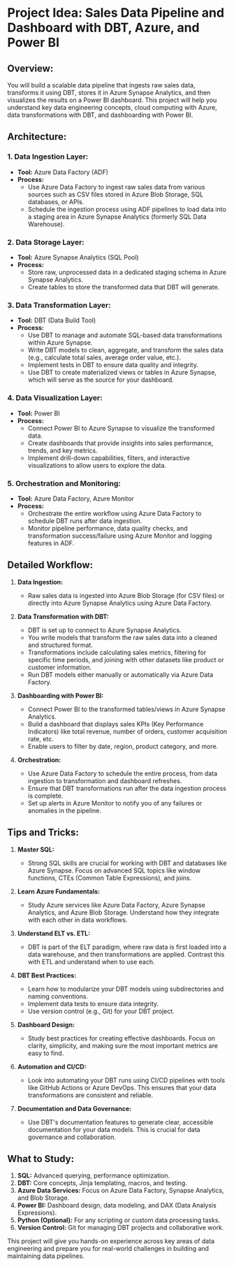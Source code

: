 # Project Idea: Sales Data Pipeline and Dashboard with DBT, Azure, and Power BI

## Overview:
You will build a scalable data pipeline that ingests raw sales data, transforms it using DBT, stores it in Azure Synapse Analytics, and then visualizes the results on a Power BI dashboard. This project will help you understand key data engineering concepts, cloud computing with Azure, data transformations with DBT, and dashboarding with Power BI.

## Architecture:

### 1. Data Ingestion Layer:
- **Tool:** Azure Data Factory (ADF)
- **Process:**
  - Use Azure Data Factory to ingest raw sales data from various sources such as CSV files stored in Azure Blob Storage, SQL databases, or APIs.
  - Schedule the ingestion process using ADF pipelines to load data into a staging area in Azure Synapse Analytics (formerly SQL Data Warehouse).

### 2. Data Storage Layer:
- **Tool:** Azure Synapse Analytics (SQL Pool)
- **Process:**
  - Store raw, unprocessed data in a dedicated staging schema in Azure Synapse Analytics.
  - Create tables to store the transformed data that DBT will generate.

### 3. Data Transformation Layer:
- **Tool:** DBT (Data Build Tool)
- **Process:**
  - Use DBT to manage and automate SQL-based data transformations within Azure Synapse.
  - Write DBT models to clean, aggregate, and transform the sales data (e.g., calculate total sales, average order value, etc.).
  - Implement tests in DBT to ensure data quality and integrity.
  - Use DBT to create materialized views or tables in Azure Synapse, which will serve as the source for your dashboard.

### 4. Data Visualization Layer:
- **Tool:** Power BI
- **Process:**
  - Connect Power BI to Azure Synapse to visualize the transformed data.
  - Create dashboards that provide insights into sales performance, trends, and key metrics.
  - Implement drill-down capabilities, filters, and interactive visualizations to allow users to explore the data.

### 5. Orchestration and Monitoring:
- **Tool:** Azure Data Factory, Azure Monitor
- **Process:**
  - Orchestrate the entire workflow using Azure Data Factory to schedule DBT runs after data ingestion.
  - Monitor pipeline performance, data quality checks, and transformation success/failure using Azure Monitor and logging features in ADF.

## Detailed Workflow:

1. **Data Ingestion:**
   - Raw sales data is ingested into Azure Blob Storage (for CSV files) or directly into Azure Synapse Analytics using Azure Data Factory.

2. **Data Transformation with DBT:**
   - DBT is set up to connect to Azure Synapse Analytics.
   - You write models that transform the raw sales data into a cleaned and structured format.
   - Transformations include calculating sales metrics, filtering for specific time periods, and joining with other datasets like product or customer information.
   - Run DBT models either manually or automatically via Azure Data Factory.

3. **Dashboarding with Power BI:**
   - Connect Power BI to the transformed tables/views in Azure Synapse Analytics.
   - Build a dashboard that displays sales KPIs (Key Performance Indicators) like total revenue, number of orders, customer acquisition rate, etc.
   - Enable users to filter by date, region, product category, and more.

4. **Orchestration:**
   - Use Azure Data Factory to schedule the entire process, from data ingestion to transformation and dashboard refreshes.
   - Ensure that DBT transformations run after the data ingestion process is complete.
   - Set up alerts in Azure Monitor to notify you of any failures or anomalies in the pipeline.

## Tips and Tricks:

1. **Master SQL:**
   - Strong SQL skills are crucial for working with DBT and databases like Azure Synapse. Focus on advanced SQL topics like window functions, CTEs (Common Table Expressions), and joins.

2. **Learn Azure Fundamentals:**
   - Study Azure services like Azure Data Factory, Azure Synapse Analytics, and Azure Blob Storage. Understand how they integrate with each other in data workflows.

3. **Understand ELT vs. ETL:**
   - DBT is part of the ELT paradigm, where raw data is first loaded into a data warehouse, and then transformations are applied. Contrast this with ETL and understand when to use each.

4. **DBT Best Practices:**
   - Learn how to modularize your DBT models using subdirectories and naming conventions.
   - Implement data tests to ensure data integrity.
   - Use version control (e.g., Git) for your DBT project.

5. **Dashboard Design:**
   - Study best practices for creating effective dashboards. Focus on clarity, simplicity, and making sure the most important metrics are easy to find.

6. **Automation and CI/CD:**
   - Look into automating your DBT runs using CI/CD pipelines with tools like GitHub Actions or Azure DevOps. This ensures that your data transformations are consistent and reliable.

7. **Documentation and Data Governance:**
   - Use DBT's documentation features to generate clear, accessible documentation for your data models. This is crucial for data governance and collaboration.

## What to Study:

1. **SQL:** Advanced querying, performance optimization.
2. **DBT:** Core concepts, Jinja templating, macros, and testing.
3. **Azure Data Services:** Focus on Azure Data Factory, Synapse Analytics, and Blob Storage.
4. **Power BI:** Dashboard design, data modeling, and DAX (Data Analysis Expressions).
5. **Python (Optional):** For any scripting or custom data processing tasks.
6. **Version Control:** Git for managing DBT projects and collaborative work.

This project will give you hands-on experience across key areas of data engineering and prepare you for real-world challenges in building and maintaining data pipelines.
